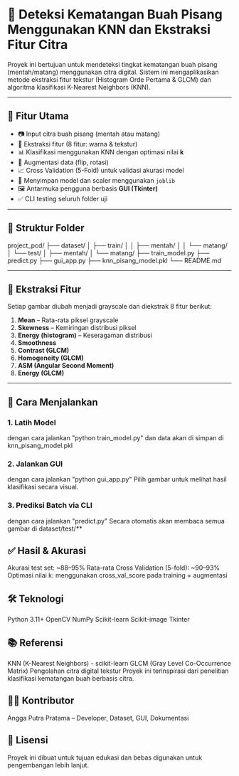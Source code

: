 # 🍌 Deteksi Kematangan Buah Pisang Menggunakan KNN dan Ekstraksi Fitur Citra

Proyek ini bertujuan untuk mendeteksi tingkat kematangan buah pisang (mentah/matang) menggunakan citra digital. Sistem ini mengaplikasikan metode ekstraksi fitur tekstur (Histogram Orde Pertama & GLCM) dan algoritma klasifikasi K-Nearest Neighbors (KNN).

---

## 🔧 Fitur Utama

- 📷 Input citra buah pisang (mentah atau matang)
- 🧠 Ekstraksi fitur (8 fitur: warna & tekstur)
- 📊 Klasifikasi menggunakan KNN dengan optimasi nilai **k**
- 🔁 Augmentasi data (flip, rotasi)
- 📈 Cross Validation (5-Fold) untuk validasi akurasi model
- 💾 Menyimpan model dan scaler menggunakan `joblib`
- 🖼️ Antarmuka pengguna berbasis **GUI (Tkinter)**
- ✅ CLI testing seluruh folder uji

---

## 📁 Struktur Folder

project_pcd/
├── dataset/
│ ├── train/
│ │ ├── mentah/
│ │ └── matang/
│ └── test/
│ ├── mentah/
│ └── matang/
├── train_model.py
├── predict.py
├── gui_app.py
├── knn_pisang_model.pkl
└── README.md


---

## 🧪 Ekstraksi Fitur

Setiap gambar diubah menjadi grayscale dan diekstrak 8 fitur berikut:

1. **Mean** – Rata-rata piksel grayscale
2. **Skewness** – Kemiringan distribusi piksel
3. **Energy (histogram)** – Keseragaman distribusi
4. **Smoothness**
5. **Contrast (GLCM)**
6. **Homogeneity (GLCM)**
7. **ASM (Angular Second Moment)**
8. **Energy (GLCM)**

---

## 🚀 Cara Menjalankan

### 1. Latih Model
dengan cara jalankan "python train_model.py"
dan data akan di simpan di knn_pisang_model.pkl

### 2. Jalankan GUI
dengan cara jalankan "python gui_app.py"
Pilih gambar untuk melihat hasil klasifikasi secara visual.

### 3. Prediksi Batch via CLI
dengan cara jalankan "predict.py"
Secara otomatis akan membaca semua gambar di dataset/test/**

## ✅ Hasil & Akurasi
Akurasi test set: ~88–95%
Rata-rata Cross Validation (5-fold): ~90–93%
Optimasi nilai k: menggunakan cross_val_score pada training + augmentasi

## 🛠️ Teknologi
Python 3.11+
OpenCV
NumPy
Scikit-learn
Scikit-image
Tkinter

## 📚 Referensi
KNN (K-Nearest Neighbors) - scikit-learn
GLCM (Gray Level Co-Occurrence Matrix)
Pengolahan citra digital tekstur
Proyek ini terinspirasi dari penelitian klasifikasi kematangan buah berbasis citra.

## 🙋‍♂️ Kontributor
Angga Putra Pratama – Developer, Dataset, GUI, Dokumentasi


## 📌 Lisensi
Proyek ini dibuat untuk tujuan edukasi dan bebas digunakan untuk pengembangan lebih lanjut.









